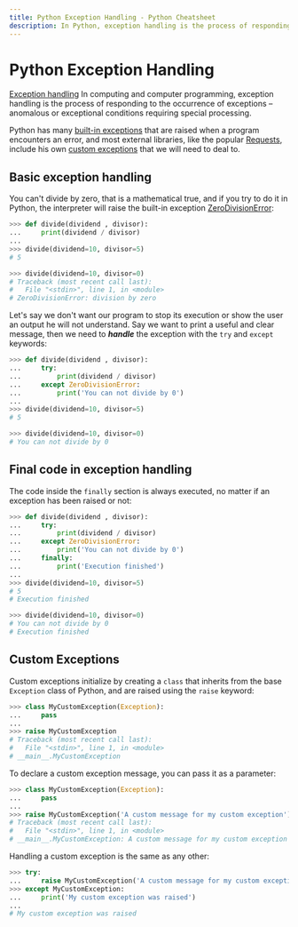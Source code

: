 ```yaml
---
title: Python Exception Handling - Python Cheatsheet
description: In Python, exception handling is the process of responding to the occurrence of exceptions.
---
```


<base-title :title="frontmatter.title" :description="frontmatter.description">

# Python Exception Handling

</base-title>

<base-disclaimer>
  <base-disclaimer-title>
    <a target="_blank" href="https://en.wikipedia.org/wiki/Exception_handling">Exception handling</a>
  </base-disclaimer-title>
  <base-disclaimer-content>
    In computing and computer programming, exception handling is the process of responding to the occurrence of exceptions – anomalous or exceptional conditions requiring special processing.
  </base-disclaimer-content>
</base-disclaimer>

Python has many [built-in exceptions](https://docs.python.org/3/library/exceptions.html) that are raised when a program encounters an error, and most external libraries, like the popular [Requests](https://requests.readthedocs.io/en/latest), include his own [custom exceptions](https://requests.readthedocs.io/en/latest/user/quickstart/#errors-and-exceptions) that we will need to deal to.

## Basic exception handling

You can't divide by zero, that is a mathematical true, and if you try to do it in Python, the interpreter will raise the built-in exception [ZeroDivisionError](https://docs.python.org/3/library/exceptions.html#ZeroDivisionError):

```python
>>> def divide(dividend , divisor):
...     print(dividend / divisor)
...
>>> divide(dividend=10, divisor=5)
# 5

>>> divide(dividend=10, divisor=0)
# Traceback (most recent call last):
#   File "<stdin>", line 1, in <module>
# ZeroDivisionError: division by zero
```

Let's say we don't want our program to stop its execution or show the user an output he will not understand. Say we want to print a useful and clear message, then we need to **_handle_** the exception with the `try` and `except` keywords:

```python
>>> def divide(dividend , divisor):
...     try:
...         print(dividend / divisor)
...     except ZeroDivisionError:
...         print('You can not divide by 0')
...
>>> divide(dividend=10, divisor=5)
# 5

>>> divide(dividend=10, divisor=0)
# You can not divide by 0
```

## Final code in exception handling

The code inside the `finally` section is always executed, no matter if an exception has been raised or not:

```python
>>> def divide(dividend , divisor):
...     try:
...         print(dividend / divisor)
...     except ZeroDivisionError:
...         print('You can not divide by 0')
...     finally:
...         print('Execution finished')
...
>>> divide(dividend=10, divisor=5)
# 5
# Execution finished

>>> divide(dividend=10, divisor=0)
# You can not divide by 0
# Execution finished
```

## Custom Exceptions

Custom exceptions initialize by creating a `class` that inherits from the base `Exception` class of Python, and are raised using the `raise` keyword:

```python
>>> class MyCustomException(Exception):
...     pass
...
>>> raise MyCustomException
# Traceback (most recent call last):
#   File "<stdin>", line 1, in <module>
# __main__.MyCustomException
```

To declare a custom exception message, you can pass it as a parameter:

```python
>>> class MyCustomException(Exception):
...     pass
...
>>> raise MyCustomException('A custom message for my custom exception')
# Traceback (most recent call last):
#   File "<stdin>", line 1, in <module>
# __main__.MyCustomException: A custom message for my custom exception
```

Handling a custom exception is the same as any other:

```python
>>> try:
...     raise MyCustomException('A custom message for my custom exception')
>>> except MyCustomException:
...     print('My custom exception was raised')
...
# My custom exception was raised
```
